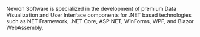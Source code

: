 <!--![Nevron Software](Images/logo.png?raw=true)-->

Nevron Software is specialized in the development of premium Data Visualization and User Interface components for .NET based technologies such as NET Framework, .NET Core, ASP.NET, WinForms, WPF, and Blazor WebAssembly.


<!--
**Nevron-Software/Nevron-Software** is a ✨ _special_ ✨ repository because its `README.md` (this file) appears on your GitHub profile.

Here are some ideas to get you started:

- 🔭 I’m currently working on ...
- 🌱 I’m currently learning ...
- 👯 I’m looking to collaborate on ...
- 🤔 I’m looking for help with ...
- 💬 Ask me about ...
- 📫 How to reach me: ...
- 😄 Pronouns: ...
- ⚡ Fun fact: ...
-->
